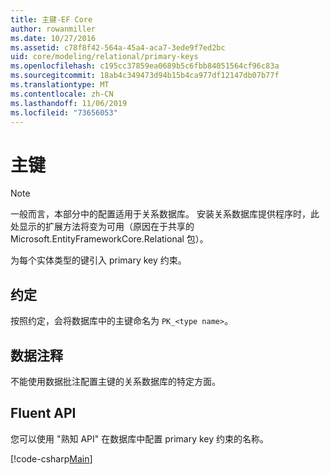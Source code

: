 ```yaml
---
title: 主键-EF Core
author: rowanmiller
ms.date: 10/27/2016
ms.assetid: c78f8f42-564a-45a4-aca7-3ede9f7ed2bc
uid: core/modeling/relational/primary-keys
ms.openlocfilehash: c195cc37859ea0689b5c6fbb84051564cf96c83a
ms.sourcegitcommit: 18ab4c349473d94b15b4ca977df12147db07b77f
ms.translationtype: MT
ms.contentlocale: zh-CN
ms.lasthandoff: 11/06/2019
ms.locfileid: "73656053"
---
```

# <a name="primary-keys"></a>主键

> [!NOTE]  
> 一般而言，本部分中的配置适用于关系数据库。 安装关系数据库提供程序时，此处显示的扩展方法将变为可用（原因在于共享的 Microsoft.EntityFrameworkCore.Relational 包）。

为每个实体类型的键引入 primary key 约束。

## <a name="conventions"></a>约定

按照约定，会将数据库中的主键命名为 `PK_<type name>`。

## <a name="data-annotations"></a>数据注释

不能使用数据批注配置主键的关系数据库的特定方面。

## <a name="fluent-api"></a>Fluent API

您可以使用 "熟知 API" 在数据库中配置 primary key 约束的名称。

[!code-csharp[Main](../../../../samples/core/Modeling/FluentAPI/Relational/KeyName.cs?name=KeyName&highlight=9)]
